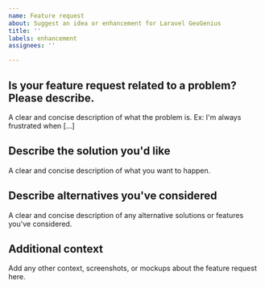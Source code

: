 ```yaml
---
name: Feature request
about: Suggest an idea or enhancement for Laravel GeoGenius
title: ''
labels: enhancement
assignees: ''

---
```


## Is your feature request related to a problem? Please describe.
A clear and concise description of what the problem is. Ex: I'm always frustrated when [...]

## Describe the solution you'd like
A clear and concise description of what you want to happen.

## Describe alternatives you've considered
A clear and concise description of any alternative solutions or features you've considered.

## Additional context
Add any other context, screenshots, or mockups about the feature request here.
